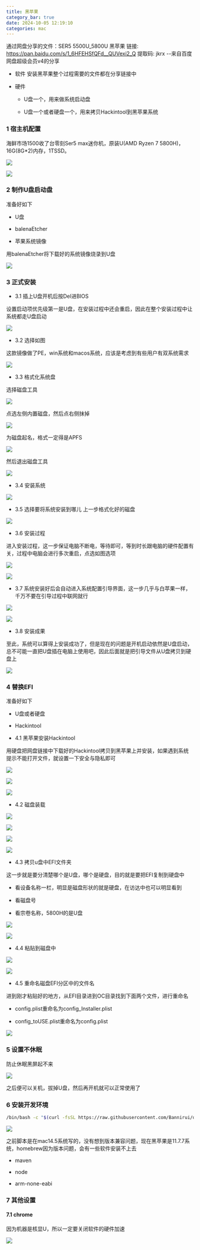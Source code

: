 ```yaml
---
title: 黑苹果
category_bar: true
date: 2024-10-05 12:19:10
categories: mac
---
```


通过网盘分享的文件：SER5 5500U_5800U 黑苹果
链接: https://pan.baidu.com/s/1_6HFEHSfQFd__QUVexi2_Q 提取码: jkrx 
--来自百度网盘超级会员v4的分享

- 软件 安装黑苹果整个过程需要的文件都在分享链接中

- 硬件

  - U盘一个，用来做系统启动盘

  - U盘一个或者硬盘一个，用来拷贝Hackintool到黑苹果系统

### 1 宿主机配置

海鲜市场1500收了台零刻Ser5 max迷你机，原装U(AMD Ryzen 7 5800H)，16G(8G*2)内存，1TSSD。

![](./黑苹果/1728109448.png)

![](./黑苹果/1728109457.png)


### 2 制作U盘启动盘

准备好如下

- U盘

- balenaEtcher

- 苹果系统镜像

用balenaEtcher将下载好的系统镜像烧录到U盘

![](./黑苹果/1728109333.png)

### 3 正式安装

- 3.1 插上U盘开机后按Del进BIOS

设置启动项优先级第一是U盘，在安装过程中还会重启，因此在整个安装过程中让系统都走U盘启动

![](./黑苹果/1728109653.png)

- 3.2 选择如图

这款镜像做了PE，win系统和macos系统，应该是考虑到有些用户有双系统需求

![](./黑苹果/1728109802.png)

- 3.3 格式化系统盘

选择磁盘工具

![](./黑苹果/1728109975.png)

点选左侧内置磁盘，然后点右侧抹掉

![](./黑苹果/1728109971.png)

为磁盘起名，格式一定得是APFS

![](./黑苹果/1728109963.png)

然后退出磁盘工具

![](./黑苹果/1728109955.png)

- 3.4 安装系统

![](./黑苹果/1728110236.png)

- 3.5 选择要将系统安装到哪儿 上一步格式化好的磁盘

![](./黑苹果/1728110316.png)

- 3.6 安装过程

进入安装过程，这一步保证电脑不断电，等待即可，等到时长跟电脑的硬件配置有关，过程中电脑会进行多次重启，点选如图选项

![](./黑苹果/1728110370.png)

![](./黑苹果/1728110500.png)

- 3.7 系统安装好后会自动进入系统配置引导界面，这一步几乎与白苹果一样，千万不要在引导过程中联网就行

![](./黑苹果/1728110775.png)

![](./黑苹果/1728110781.png)

- 3.8 安装成果

至此，系统可以算得上安装成功了，但是现在的问题是开机启动依然是U盘启动，总不可能一直把U盘插在电脑上使用吧，因此后面就是把引导文件从U盘拷贝到硬盘上

![](./黑苹果/1728109228.png)


### 4 替换EFI

准备好如下

- U盘或者硬盘

- Hackintool

- 4.1 黑苹果安装Hackintool

用硬盘把网盘链接中下载好的Hackintool拷贝到黑苹果上并安装，如果遇到系统提示不能打开文件，就设置一下安全与隐私即可

![](./黑苹果/1728111104.png)

![](./黑苹果/1728111162.png)

![](./黑苹果/1728111194.png)

- 4.2 磁盘装载

![](./黑苹果/1728111615.png)

![](./黑苹果/1728111644.png)

![](./黑苹果/1728111662.png)

![](./黑苹果/1728111675.png)

- 4.3 拷贝u盘中EFI文件夹

这一步就是要分清楚哪个是U盘，哪个是硬盘，目的就是要把EFI复制到硬盘中

- 看设备名称一栏，明显是磁盘形状的就是硬盘，在访达中也可以明显看到

- 看磁盘号

- 看宗卷名称，5800H的是U盘

![](./黑苹果/1728111996.png)

![](./黑苹果/1728111991.png)

- 4.4 粘贴到磁盘中

![](./黑苹果/1728112073.png)

![](./黑苹果/1728112067.png)

- 4.5 重命名磁盘EFI分区中的文件名

进到刚才粘贴好的地方，从EFI目录进到OC目录找到下面两个文件，进行重命名

- config.plist重命名为config_Installer.plist

- config_toUSE.plist重命名为config.plist

![](./黑苹果/1728112164.png)

### 5 设置不休眠

防止休眠黑屏起不来

![](./黑苹果/1728112409.png)

之后便可以关机，拔掉U盘，然后再开机就可以正常使用了

### 6 安装开发环境

```sh
/bin/bash -c "$(curl -fsSL https://raw.githubusercontent.com/Bannirui/dev-env-install/refs/heads/master/install.sh)"
```

![](./黑苹果/1728109108.png)

之前脚本是在mac14.5系统写的，没有想到版本兼容问题，现在黑苹果是11.7.7系统，homebrew因为版本问题，会有一些软件安装不上去

- maven

- node

- arm-none-eabi

### 7 其他设置

#### 7.1 chrome

因为机器是核显U，所以一定要关闭软件的硬件加速

![](./黑苹果/1728108771.png)